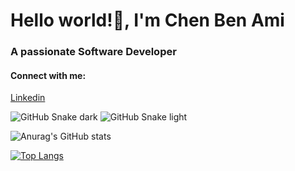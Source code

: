 # Hello world!👋, I'm Chen Ben Ami

### A passionate Software Developer

#### Connect with me:

[Linkedin](https://www.linkedin.com/in/chen-ben-ami-486990177/)

![GitHub Snake dark](https://github.com/chenba12/chenba12/blob/output/github-snake-dark.svg#gh-dark-mode-only) 
![GitHub Snake light](https://github.com/chenba12/chenba12/blob/output/github-snake.svg#gh-light-mode-only) 

![Anurag's GitHub stats](https://github-readme-stats.vercel.app/api?username=chenba12&show_icons=true&hide_border=true&theme=transparent) 

[![Top Langs](https://github-readme-stats.vercel.app/api/top-langs/?username=chenba12&layout=compact&hide_border=true&theme=transparent)](https://github.com/anuraghazra/github-readme-stats)

<!--
**chenba12/chenba12** is a ✨ _special_ ✨ repository because its `README.md` (this file) appears on your GitHub profile.

Here are some ideas to get you started:

- 🔭 I’m currently working on ...
- 🌱 I’m currently learning ...
- 👯 I’m looking to collaborate on ...
- 🤔 I’m looking for help with ...
- 💬 Ask me about ...
- 📫 How to reach me: ...
- 😄 Pronouns: ...
- ⚡ Fun fact: ...
-->
